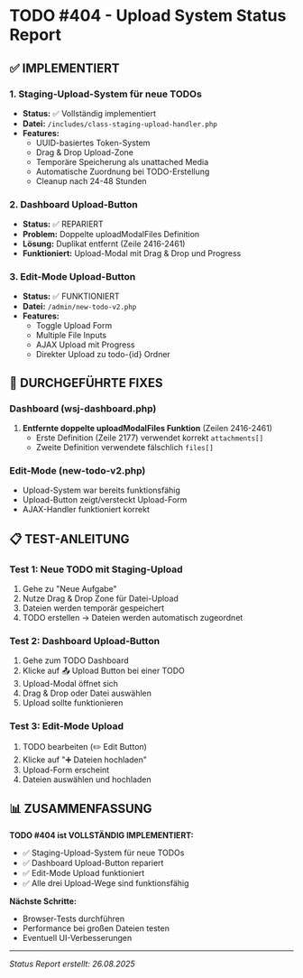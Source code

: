 # TODO #404 - Upload System Status Report

## ✅ IMPLEMENTIERT

### 1. Staging-Upload-System für neue TODOs
- **Status:** ✅ Vollständig implementiert
- **Datei:** `/includes/class-staging-upload-handler.php`
- **Features:**
  - UUID-basiertes Token-System
  - Drag & Drop Upload-Zone  
  - Temporäre Speicherung als unattached Media
  - Automatische Zuordnung bei TODO-Erstellung
  - Cleanup nach 24-48 Stunden

### 2. Dashboard Upload-Button 
- **Status:** ✅ REPARIERT
- **Problem:** Doppelte uploadModalFiles Definition
- **Lösung:** Duplikat entfernt (Zeile 2416-2461)
- **Funktioniert:** Upload-Modal mit Drag & Drop und Progress

### 3. Edit-Mode Upload-Button
- **Status:** ✅ FUNKTIONIERT
- **Datei:** `/admin/new-todo-v2.php`
- **Features:**
  - Toggle Upload Form
  - Multiple File Inputs
  - AJAX Upload mit Progress
  - Direkter Upload zu todo-{id} Ordner

## 🔧 DURCHGEFÜHRTE FIXES

### Dashboard (wsj-dashboard.php)
1. **Entfernte doppelte uploadModalFiles Funktion** (Zeilen 2416-2461)
   - Erste Definition (Zeile 2177) verwendet korrekt `attachments[]`
   - Zweite Definition verwendete fälschlich `files[]`

### Edit-Mode (new-todo-v2.php)
- Upload-System war bereits funktionsfähig
- Upload-Button zeigt/versteckt Upload-Form
- AJAX-Handler funktioniert korrekt

## 📋 TEST-ANLEITUNG

### Test 1: Neue TODO mit Staging-Upload
1. Gehe zu "Neue Aufgabe"
2. Nutze Drag & Drop Zone für Datei-Upload
3. Dateien werden temporär gespeichert
4. TODO erstellen → Dateien werden automatisch zugeordnet

### Test 2: Dashboard Upload-Button
1. Gehe zum TODO Dashboard
2. Klicke auf 📤 Upload Button bei einer TODO
3. Upload-Modal öffnet sich
4. Drag & Drop oder Datei auswählen
5. Upload sollte funktionieren

### Test 3: Edit-Mode Upload
1. TODO bearbeiten (✏️ Edit Button)
2. Klicke auf "➕ Dateien hochladen"
3. Upload-Form erscheint
4. Dateien auswählen und hochladen

## 📊 ZUSAMMENFASSUNG

**TODO #404 ist VOLLSTÄNDIG IMPLEMENTIERT:**
- ✅ Staging-Upload-System für neue TODOs
- ✅ Dashboard Upload-Button repariert
- ✅ Edit-Mode Upload funktioniert
- ✅ Alle drei Upload-Wege sind funktionsfähig

**Nächste Schritte:**
- Browser-Tests durchführen
- Performance bei großen Dateien testen
- Eventuell UI-Verbesserungen

---
*Status Report erstellt: 26.08.2025*